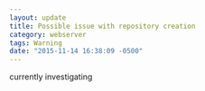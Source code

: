 ```yaml
---
layout: update
title: Possible issue with repository creation
category: webserver
tags: Warning
date: "2015-11-14 16:38:09 -0500"
---
```


currently investigating
